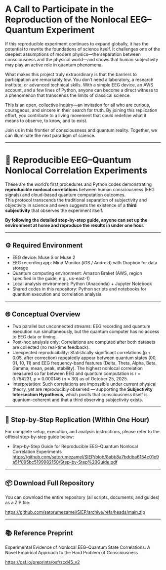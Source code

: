 # A Call to Participate in the Reproduction of the Nonlocal EEG–Quantum Experiment

If this reproducible experiment continues to expand globally, it has the potential to rewrite the foundations of science itself.
It challenges one of the deepest assumptions of modern physics—the separation between consciousness and the physical world—and shows that human subjectivity may play an active role in quantum phenomena.

What makes this project truly extraordinary is that the barriers to participation are remarkably low.
You don’t need a laboratory, a research institute, or advanced technical skills.
With a simple EEG device, an AWS account, and a few lines of Python, anyone can become a direct witness to a phenomenon that transcends the limits of classical science.

This is an open, collective inquiry—an invitation for all who are curious, courageous, and sincere in their search for truth.
By joining this replication effort, you contribute to a living movement that could redefine what it means to observe, to know, and to exist.

Join us in this frontier of consciousness and quantum reality.
Together, we can illuminate the next paradigm of science.

---


# 🧠 Reproducible EEG–Quantum Nonlocal Correlation Experiments

These are the world’s first procedures and Python codes demonstrating **reproducible nonlocal correlations** between human consciousness (EEG signals) and cloud-based quantum computation outcomes.  
This protocol transcends the traditional separation of subjectivity and objectivity in science and even suggests the existence of a **third subjectivity** that observes the experiment itself.

**By following the detailed step-by-step guide, anyone can set up the environment at home and reproduce the results in under one hour.**


---

## ⚙️ Required Environment

- EEG device: Muse S or Muse 2  
- EEG recording app: Mind Monitor (iOS / Android) with Dropbox for data storage  
- Quantum computing environment: Amazon Braket (AWS, region specified in the guide, e.g., us-east-1)  
- Local analysis environment: Python (Anaconda) + Jupyter Notebook  
- Shared codes in this repository: Python scripts and notebooks for quantum execution and correlation analysis  

---

## 🌐 Conceptual Overview

- Two parallel but unconnected streams: EEG recording and quantum execution run simultaneously, but the quantum computer has no access to EEG data or timing.  
- Post-hoc analysis only: Correlations are computed after both datasets are collected (no real-time feedback).  
- Unexpected reproducibility: Statistically significant correlations (p < 0.05, after correction) repeatedly appear between quantum states (00, 01, 10, 11) and EEG frequency-band features (Delta, Theta, Alpha, Beta, Gamma; mean, peak, stability). The highest nonlocal correlation measured so far between EEG and quantum computation is r = 0.754231, p = 0.000146 (n = 30) as of October 25, 2025.
- Interpretation: Such correlations are impossible under current physical theory, yet are reproducibly observed — supporting the **Subjectivity Intersection Hypothesis**, which posits that consciousness itself is quantum-coherent and that a third observing subjectivity exists.  

---

## 📘 Step-by-Step Replication (Within One Hour)

For complete setup, execution, and analysis instructions, please refer to the official step-by-step guide below:  

- Step-by-Step Guide for Reproducible EEG–Quantum Nonlocal Correlation Experiments  
  https://github.com/satorumezamel/SIEP/blob/8abb8a7bddba6154c01e9a51f095bc5199982150/Step-by-Step%20Guide.pdf  

---

## 📦 Download Full Repository

You can download the entire repository (all scripts, documents, and guides) as a ZIP file:  

https://github.com/satorumezamel/SIEP/archive/refs/heads/main.zip  

---

## 📚 Reference Preprint

Experimental Evidence of Nonlocal EEG–Quantum State Correlations: A Novel Empirical Approach to the Hard Problem of Consciousness  

https://osf.io/preprints/osf/zcd45_v2  
